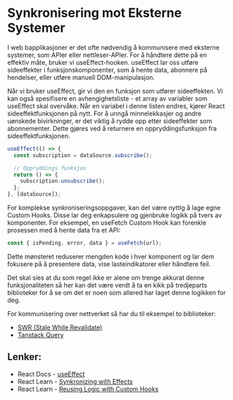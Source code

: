 # Synkronisering mot Eksterne Systemer

I web bapplikasjoner er det ofte nødvendig å kommunisere med eksterne systemer, som APIer eller nettleser-APIer. For å håndtere dette på en effektiv måte, bruker vi useEffect-hooken. useEffect lar oss utføre sideeffekter i funksjonskomponenter, som å hente data, abonnere på hendelser, eller utføre manuell DOM-manipulasjon.

Når vi bruker useEffect, gir vi den en funksjon som utfører sideeffekten. Vi kan også spesifisere en avhengighetsliste - et array av variabler som useEffect skal overvåke. Når en variabel i denne listen endres, kjører React sideeffektfunksjonen på nytt.
For å unngå minnelekkasjer og andre uønskede bivirkninger, er det viktig å rydde opp etter sideeffekter som abonnementer. Dette gjøres ved å returnere en oppryddingsfunksjon fra sideeffektfunksjonen.

```javascript
useEffect(() => {
  const subscription = dataSource.subscribe();

  // Oppryddings funksjon
  return () => {
    subscription.unsubscribe();
  };
}, [dataSource]);
```

For komplekse synkroniseringsoppgaver, kan det være nyttig å lage egne Custom Hooks. Disse lar deg enkapsulere og gjenbruke logikk på tvers av komponenter. For eksempel, en useFetch Custom Hook kan forenkle prosessen med å hente data fra et API:

```javascript
const { isPending, error, data } = useFetch(url);
```

Dette mønsteret reduserer mengden kode i hver komponent og lar dem fokusere på å presentere data, vise lasteindikatorer eller håndtere feil.

Det skal sies at du som regel ikke er alene om trenge akkurat denne funksjonaliteten så her kan det være verdt å ta en kikk på tredjeparts biblioteker for å se om det er noen som allered har laget denne logikken for deg.

For kommunisering over nettverket så har du til eksempel to biblioteker:
- [SWR (Stale While Revalidate)](https://swr.vercel.app/)
- [Tanstack Query](https://tanstack.com/query/latest)


## Lenker:
- React Docs - [useEffect](https://react.dev/reference/react/useEffect)
- React Learn  - [Synkronizing with Effects](https://react.dev/learn/synchronizing-with-effects)
- React  Learn - [Reusing Logic with Custom Hooks](https://react.dev/learn/reusing-logic-with-custom-hooks)
